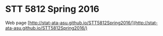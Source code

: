 # STT 5812 Spring 2016 

Web page [http://stat-ata-asu.github.io/STT5812Spring2016/](http://stat-ata-asu.github.io/STT5812Spring2016/)
